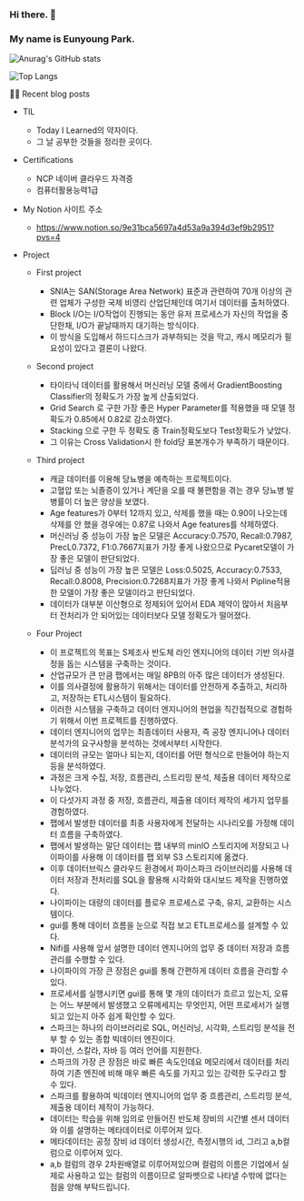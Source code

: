### Hi there. 👋
### My name is Eunyoung Park.

![Anurag's GitHub stats](https://github-readme-stats.vercel.app/api?username=datastation7&theme=github_dark&show_icons=true)

![Top Langs](https://github-readme-stats.vercel.app/api/top-langs/?username=datastation7&layout=compact&theme=github_dark)

✍🏻 Recent blog posts

-  TIL
   -  Today I Learned의 약자이다.
   -  그 날 공부한 것들을 정리한 곳이다.

- Certifications
  - NCP 네이버 클라우드 자격증
  - 컴퓨터활용능력1급

- My Notion 사이트 주소
  - https://www.notion.so/9e31bca5697a4d53a9a394d3ef9b2951?pvs=4
  
- Project
  - First project
    - SNIA는 SAN(Storage Area Network) 표준과 관련하여 70개 이상의 관련 업체가 구성한 국제 비영리 산업단체인데 여기서 데이터를 출처하였다.
    - Block I/O는 I/O작업이 진행되는 동안 유저 프로세스가 자신의 작업을 중단한채, I/O가 끝날때까지 대기하는 방식이다.
    - 이 방식을 도입해서 하드디스크가 과부하되는 것을 막고, 캐시 메모리가 필요성이 있다고 결론이 나왔다.
  
  -  Second project
     - 타이타닉 데이터를 활용해서 머신러닝 모델 중에서 GradientBoosting Classifier의 정확도가 가장 높게 산출되었다.
     - Grid Search 로 구한 가장 좋은 Hyper Parameter를 적용했을 때 모델 정확도가 0.85에서 0.82로 감소하였다.
     - Stacking 으로 구한 두 정확도 중 Train정확도보다 Test정확도가 낮았다.
     - 그 이유는 Cross Validation시 한 fold당 표본개수가 부족하기 때문이다.

  - Third project
    - 캐글 데이터를 이용해 당뇨병을 예측하는 프로젝트이다.
    - 고혈압 또는 뇌졸증이 있거나 계단을 오를 때 불편함을 겪는 경우 당뇨병 발병률이 더 높은 양상을 보였다.
    - Age features가 0부터 12까지 있고, 삭제를 했을 때는 0.90이 나오는데 삭제를 안 했을 경우에는 0.87로 나와서 Age features를 삭제하였다.
    - 머신러닝 중 성능이 가장 높은 모델은 Accuracy:0.7570, Recall:0.7987, PrecL0.7372, F1:0.7667지표가 가장 좋게 나왔으므로 Pycaret모델이 가장 좋은 모델이 판단되었다.
    - 딥러닝 중 성능이 가장 높은 모델은 Loss:0.5025, Accuracy:0.7533, Recall:0.8008, Precision:0.7268지표가 가장 좋게 나와서 Pipline적용한 모델이 가장 좋은 모델이라고 판단되었다.
    - 데이터가 대부분 이산형으로 정제되어 있어서 EDA 제약이 많아서 처음부터 전처리가 안 되어있는 데이터보다 모델 정확도가 떨어졌다.
   
   - Four Project
     - 이 프로젝트의 목표는 S제조사 반도체 라인 엔지니어의 데이터 기반 의사결정을 돕는 시스템을 구축하는 것이다.
     - 산업규모가 큰 만큼 팹에서는 매일 8PB의 아주 많은 데이터가 생성된다.
     - 이를 의사결정에 활용하기 위해서는 데이터를 안전하게 추출하고, 처리하고, 저장하는 ETL시스템이 필요하다.
     - 이러한 시스템을 구축하고 데이터 엔지니어의 현업을 직간접적으로 경험하기 위해서 이번 프로젝트를 진행하였다.
     - 데이터 엔지니어의 업무는 최종데이터 사용자, 즉 공장 엔지니어나 데이터 분석가의 요구사항을 분석하는 것에서부터 시작한다.
     - 데이터의 규모는 얼마나 되는지, 데이터를 어떤 형식으로 만들어야 하는지 등을 분석하였다.
     - 과정은 크게 수집, 저장, 흐름관리, 스트리밍 분석, 제출용 데이터 제작으로 나누었다.
     - 이 다섯가지 과정 중 저장, 흐름관리, 제출용 데이터 제작의 세가지 업무를 경험하였다.
     - 팹에서 발생한 데이터를 최종 사용자에게 전달하는 시나리오를 가정해 데이터 흐름을 구축하였다.
     - 팹에서 발생하는 말단 데이터는 팹 내부의 minIO 스토리지에 저장되고 나이파이를 사용해 이 데이터를 팹 외부 S3 스토리지에 옮겼다.
     - 이후 데이터브릭스 클라우드 환경에서 파이스파크 라이브러리를 사용해 데이터 저장과 전처리를
       SQL을 활용해 시각화와 대시보드 제작을 진행하였다.
     - 나이파이는 대량의 데이터를 플로우 프로세스로 구축, 유지, 교환하는 시스템이다.
     - gui를 통해 데이터 흐름을 눈으로 직접 보고 ETL프로세스를 설계할 수 있다.
     - Nifi를 사용해 앞서 설명한 데이터 엔지니어의 업무 중 데이터 저장과 흐름관리를 수행할 수 있다.
     - 나이파이의 가장 큰 장점은 gui를 통해 간편하게 데이터 흐름을 관리할 수 있다.
     - 프로세서를 실행시키면 gui를 통해 몇 개의 데이터가 흐르고 있는지, 오류는 어느 부분에서 발생했고 오류메세지는 무엇인지,
       어떤 프로세서가 실행되고 있는지 아주 쉽게 확인할 수 있다.
     - 스파크는 하나의 라이브러리로 SQL, 머신러닝, 시각화, 스트리밍 분석을 전부 할 수 있는 종합 빅데이터 엔진이다.
     - 파이선, 스칼라, 자바 등 여러 언어를 지원한다.
     - 스파크의 가장 큰 장점은 바로 빠른 속도인데요 메모리에서 데이터를 처리하여 기존 엔진에 비해 매우 빠른 속도를 가지고 있는
       강력한 도구라고 할 수 있다.
     - 스파크를 활용하여 빅데이터 엔지니어의 업무 중 흐름관리, 스트리밍 분석, 제출용 데이터 제작이 가능하다.
     - 데이터는 학습을 위해 임의로 만들어진 반도체 장비의 시간별 센서 데이터와 이를 설명하는 메타데이터로 이루어져 있다.
     - 메타데이터는 공정 장비 id 데이터 생성시간, 측정시행의 id, 그리고 a,b컬럼으로 이루어져 있다.
     - a,b 컬럼의 경우 2차원배열로 이루어져있으며 컬럼의 이름은 기업에서 실제로 사용하고 있는 컬럼의 이름이므로
       알파벳으로 나타낼 수밖에 없다는 점을 양해 부탁드립니다.




